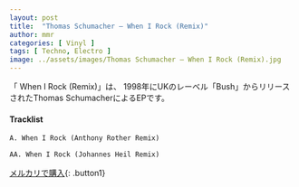```yaml
---
layout: post
title:  "Thomas Schumacher – When I Rock (Remix)"
author: mmr
categories: [ Vinyl ]
tags: [ Techno, Electro ]
image: ../assets/images/Thomas Schumacher – When I Rock (Remix).jpg
---
```


「 When I Rock (Remix)」は、
1998年にUKのレーベル「Bush」からリリースされたThomas SchumacherによるEPです。

#### Tracklist
```md
A. When I Rock (Anthony Rother Remix)

AA. When I Rock (Johannes Heil Remix)
```

[メルカリで購入](https://jp.mercari.com/item/m24258262929){: .button1}

